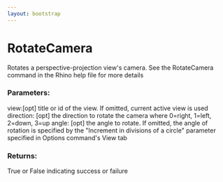 ```yaml
---
layout: bootstrap
---
```


# RotateCamera

Rotates a perspective-projection view's camera. See the RotateCamera
        command in the Rhino help file for more details
          

### Parameters:

view:[opt] title or id of the view. If omitted, current active view is used
direction: [opt] the direction to rotate the camera where 0=right, 1=left,
      2=down, 3=up
angle: [opt] the angle to rotate. If omitted, the angle of rotation
      is specified by the "Increment in divisions of a circle" parameter
      specified in Options command's View tab
        

### Returns:


True or False indicating success or failure
        


